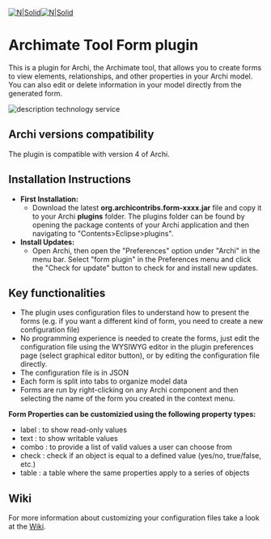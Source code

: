 [![N|Solid](http://www.archimatetool.com/img/archi_logo.png)](http://www.archimatetool.com/)[![N|Solid](http://www.archimatetool.com/img/archi_text.png)](http://www.archimatetool.com/)
# Archimate Tool Form plugin
This is a plugin for Archi, the Archimate tool, that allows you to create forms to view
elements, relationships, and other properties in your Archi model. You can also edit or delete
information in your model directly from the generated form.

![description technology service](https://user-images.githubusercontent.com/9281982/32824895-1bee7b02-c9e3-11e7-8e66-9d22ae234f06.png)

## Archi versions compatibility
The plugin is compatible with version 4 of Archi.

## Installation Instructions
* **First Installation:**
  * Download the latest **org.archicontribs.form-xxxx.jar** file and copy it to your Archi **plugins** 
    folder. The plugins folder can be found by opening the package contents of your Archi application 
    and then navigating to "Contents>Eclipse>plugins". 
* **Install Updates:**
  * Open Archi, then open the "Preferences" option under "Archi" in the menu bar. 
    Select "form plugin" in the Preferences menu and click the "Check for update"
    button to check for and install new updates.
  
## Key functionalities
* The plugin uses configuration files to understand how to present the forms (e.g. if you want a different kind of form, you need to create a new configuration file)
* No programming experience is needed to create the forms, just edit the configuration file using the 
WYSIWYG editor in the plugin preferences page (select graphical editor button), or by editing the configuration file directly. 
* The configuration file is in JSON
* Each form is split into tabs to organize model data
* Forms are run by right-clicking on any Archi component and then selecting the name of the form you created in the context menu.

**Form Properties can be customizied using the following property types:**
* label : to show read-only values
* text : to show writable values 
* combo : to provide a list of valid values a user can choose from
* check : check if an object is equal to a defined value (yes/no, true/false, etc.)
* table : a table where the same properties apply to a series of objects 

## Wiki
For more information about customizing your configuration files take a look at the [Wiki](https://github.com/archi-contribs/form-plugin/wiki).
 

